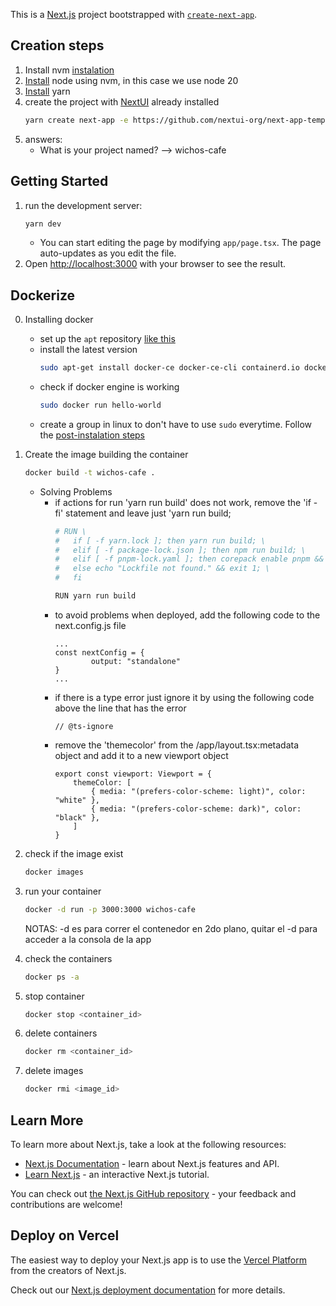 This is a [Next.js](https://nextjs.org/) project bootstrapped with [`create-next-app`](https://github.com/vercel/next.js/tree/canary/packages/create-next-app).

## Creation steps
1. Install nvm [instalation](https://github.com/nvm-sh/nvm?tab=readme-ov-file#installing-and-updating)
2. [Install](https://npm.github.io/installation-setup-docs/installing/using-a-node-version-manager.html) node using nvm, in this case we use node 20
3. [Install](https://classic.yarnpkg.com/lang/en/docs/install/#windows-stable) yarn 
4. create the project with [NextUI](https://nextui.org/docs/frameworks/nextjs) already installed
    ```bash
    yarn create next-app -e https://github.com/nextui-org/next-app-template --typescript
    ```
5. answers:
    - What is your project named? --> wichos-cafe


## Getting Started

1. run the development server:
    ```bash
    yarn dev
    ```
    - You can start editing the page by modifying `app/page.tsx`. The page auto-updates as you edit the file. 
2. Open [http://localhost:3000](http://localhost:3000) with your browser to see the result.
    

## Dockerize
0. Installing docker
    - set up the `apt` repository [like this](https://docs.docker.com/engine/install/ubuntu/#install-using-the-repository)
    - install the latest version
        ```bash
        sudo apt-get install docker-ce docker-ce-cli containerd.io docker-buildx-plugin docker-compose-plugin
        ```
    - check if docker engine is working
        ```bash
        sudo docker run hello-world
        ```
    - create a group in linux to don't have to use `sudo` everytime. Follow the [post-instalation steps](https://docs.docker.com/engine/install/linux-postinstall/)
    
1. Create the image building the container
    ```bash
    docker build -t wichos-cafe .
    ```
    - Solving Problems 
        -   if actions for run 'yarn run build' does not work, remove the 'if - fi' statement and leave just 'yarn run build;
            ```bash
            # RUN \
            #   if [ -f yarn.lock ]; then yarn run build; \
            #   elif [ -f package-lock.json ]; then npm run build; \
            #   elif [ -f pnpm-lock.yaml ]; then corepack enable pnpm && pnpm run build; \
            #   else echo "Lockfile not found." && exit 1; \
            #   fi

            RUN yarn run build
            ```
        - to avoid problems when deployed, add the following code to the next.config.js file
            ```
            ...
            const nextConfig = {
                    output: "standalone"
            }
            ...
            ```
        - if there is a type error just ignore it by using the following code above the line that has the error
            ```
            // @ts-ignore
            ```
        - remove the 'themecolor' from the /app/layout.tsx:metadata object and add it to a new viewport object
            ```
            export const viewport: Viewport = {
                themeColor: [
                    { media: "(prefers-color-scheme: light)", color: "white" },
                    { media: "(prefers-color-scheme: dark)", color: "black" },
                ]
            }
            ```

2. check if the image exist
    ```bash
    docker images
    ```
3. run your container
    ```bash
    docker -d run -p 3000:3000 wichos-cafe
    ```
    NOTAS: -d es para correr el contenedor en 2do plano, quitar el -d para acceder a la consola de la app
4. check the containers
    ```bash
    docker ps -a
    ```
5. stop container
    ```bash
    docker stop <container_id>
    ```
6. delete containers
    ```bash
    docker rm <container_id>
    ```
7. delete images
    ```bash
    docker rmi <image_id>
    ```



## Learn More

To learn more about Next.js, take a look at the following resources:

- [Next.js Documentation](https://nextjs.org/docs) - learn about Next.js features and API.
- [Learn Next.js](https://nextjs.org/learn) - an interactive Next.js tutorial.

You can check out [the Next.js GitHub repository](https://github.com/vercel/next.js/) - your feedback and contributions are welcome!

## Deploy on Vercel

The easiest way to deploy your Next.js app is to use the [Vercel Platform](https://vercel.com/new?utm_medium=default-template&filter=next.js&utm_source=create-next-app&utm_campaign=create-next-app-readme) from the creators of Next.js.

Check out our [Next.js deployment documentation](https://nextjs.org/docs/deployment) for more details.

